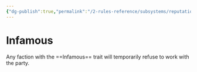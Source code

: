 ```yaml
---
{"dg-publish":true,"permalink":"/2-rules-reference/subsystems/reputation/reputation-traits/infamous/"}
---
```



# Infamous

Any faction with the ==Infamous== trait will temporarily refuse to work with the party. 